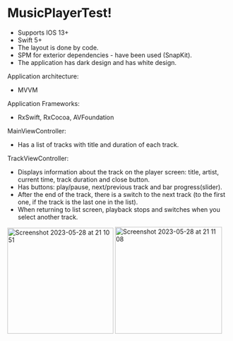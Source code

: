 # MusicPlayerTest!

- Supports IOS 13+
- Swift 5+
- The layout is done by code.
- SPM for exterior dependencies - have been used (SnapKit).
- The application has dark design and has white design.


Application architecture:
- MVVM

Application Frameworks:
- RxSwift, RxCocoa, AVFoundation



MainViewController:

- Has a list of tracks with title and
duration of each track.

TrackViewController:

- Displays information about the track on the player screen: title,
artist, current time, track duration and close button.
- Has buttons: play/pause, next/previous track and bar
progress(slider). 
- After the end of the track, there is a switch to the next
track (to the first one, if the track is the last one in the list). 
- When returning to list screen, playback stops and switches
when you select another track.


<img width="240" alt="Screenshot 2023-05-28 at 21 10 51" src="https://github.com/KaliProgrammer/MusicPlayerTest/assets/100012767/51f974c0-83c7-4055-a44e-4ede6d9adfbe">

<img width="242" alt="Screenshot 2023-05-28 at 21 11 08" src="https://github.com/KaliProgrammer/MusicPlayerTest/assets/100012767/08e981d8-1dcd-4926-8595-a48fedca9888">

